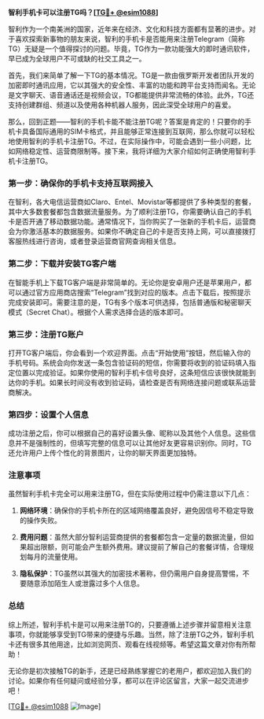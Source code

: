 **智利手机卡可以注册TG吗？[[TG💪+ @esim1088](https://t.me/s/esim1088)]**

智利作为一个南美洲的国家，近年来在经济、文化和科技方面都有显著的进步。对于喜欢探索新事物的朋友来说，智利的手机卡是否能用来注册Telegram（简称TG）无疑是一个值得探讨的问题。毕竟，TG作为一款功能强大的即时通讯软件，早已成为全球用户不可或缺的社交工具之一。

首先，我们来简单了解一下TG的基本情况。TG是一款由俄罗斯开发者团队开发的加密即时通讯应用，它以其强大的安全性、丰富的功能和跨平台支持而闻名。无论是文字聊天、语音通话还是视频会议，TG都能提供非常流畅的体验。此外，TG还支持创建群组、频道以及使用各种机器人服务，因此深受全球用户的喜爱。

那么，回到正题——智利的手机卡能不能注册TG呢？答案是肯定的！只要你的手机卡具备国际通用的SIM卡格式，并且能够正常连接到互联网，那么你就可以轻松地使用智利的手机卡注册TG。不过，在实际操作中，可能会遇到一些小问题，比如网络稳定性、运营商限制等。接下来，我将详细为大家介绍如何正确使用智利手机卡注册TG。

### 第一步：确保你的手机卡支持互联网接入

在智利，各大电信运营商如Claro、Entel、Movistar等都提供了多种类型的套餐，其中大多数套餐都包含数据流量服务。为了顺利注册TG，你需要确认自己的手机卡是否开通了移动数据功能。通常情况下，当你购买了一张新的手机卡后，运营商会为你激活基本的数据服务。如果你不确定自己的卡是否支持上网，可以直接拨打客服热线进行咨询，或者登录运营商官网查询相关信息。

### 第二步：下载并安装TG客户端

在智能手机上下载TG客户端是非常简单的。无论你是安卓用户还是苹果用户，都可以通过官方应用商店搜索“Telegram”找到对应的版本。点击下载后，按照提示完成安装即可。需要注意的是，TG有多个版本可供选择，包括普通版和秘密聊天模式（Secret Chat）。根据个人需求选择合适的版本即可。

### 第三步：注册TG账户

打开TG客户端后，你会看到一个欢迎界面。点击“开始使用”按钮，然后输入你的手机号码。系统会向你发送一条包含验证码的短信，你需要将收到的验证码填入指定位置以完成验证。如果你使用的智利手机卡信号良好，这条短信应该很快就能到达你的手机。如果长时间没有收到验证码，请检查是否有网络连接问题或联系运营商解决。

### 第四步：设置个人信息

成功注册之后，你可以根据自己的喜好设置头像、昵称以及其他个人信息。这些信息并不是强制性的，但填写完整的信息可以让其他好友更容易识别你。同时，TG还允许用户上传个性化的背景图片，让你的聊天界面更加独特。

### 注意事项

虽然智利手机卡完全可以用来注册TG，但在实际使用过程中仍需注意以下几点：

1. **网络环境**：确保你的手机卡所在的区域网络覆盖良好，避免因信号不稳定导致的操作失败。
   
2. **费用问题**：虽然大部分智利运营商提供的套餐都包含一定量的数据流量，但如果超出限额，则可能会产生额外费用。建议提前了解自己的套餐详情，合理规划每月的流量使用。

3. **隐私保护**：TG虽然以其强大的加密技术著称，但仍需用户自身提高警惕，不要随意添加陌生人或泄露过多个人信息。

### 总结

综上所述，智利手机卡是可以用来注册TG的，只要遵循上述步骤并留意相关注意事项，你就能够享受到TG带来的便捷与乐趣。当然，除了注册TG之外，智利手机卡还有很多其他用途，比如浏览网页、观看在线视频等。希望这篇文章对你有所帮助！

无论你是初次接触TG的新手，还是已经熟练掌握它的老用户，都欢迎加入我们的讨论。如果你有任何疑问或经验分享，都可以在评论区留言，大家一起交流进步吧！

[[TG💪+ @esim1088](https://t.me/s/esim1088) ![Image](https://i.postimg.cc/4NQfJmqS/Snipaste-2025-05-13-00-14-12.png)]